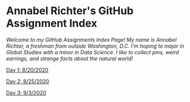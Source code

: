 # Annabel Richter's GitHub Assignment Index

*Welcome to my GitHub Assignments Index Page! My name is Annabel Richter, a freshman from outside Washington, D.C. I'm hoping to major in Global Studies with a minor in Data Science. I like to collect pins, weird earrings, and strange facts about the natural world!*

[Day 1: 8/20/2020](blumenstock.md)

[Day 2: 8/25/2020](rosling.md)

[Day 3: 9/3/2020](classq&a.md)
